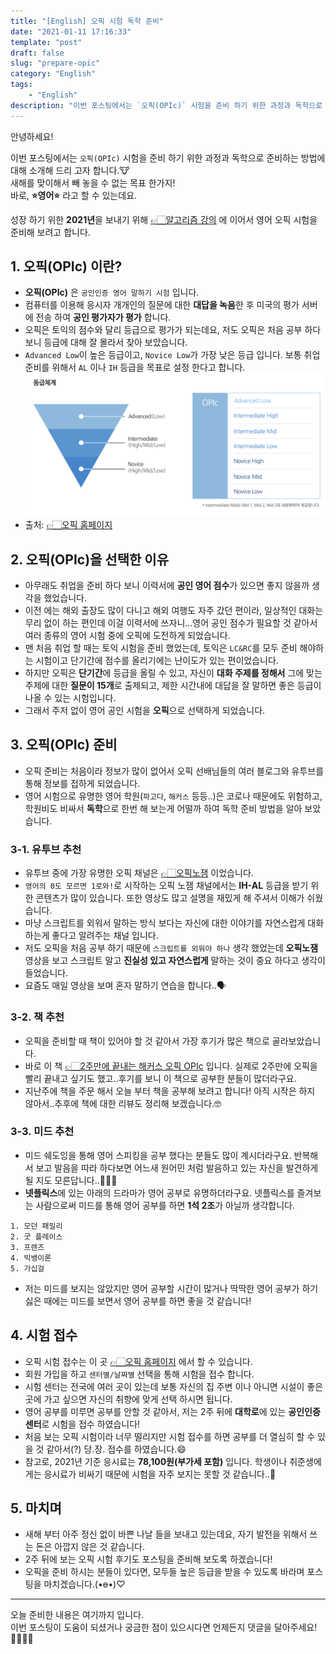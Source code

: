 ```yaml
---
title: "[English] 오픽 시험 독학 준비"
date: "2021-01-11 17:16:33"
template: "post"
draft: false
slug: "prepare-opic"
category: "English"
tags:
    - "English"
description: "이번 포스팅에서는 `오픽(OPIc)` 시험을 준비 하기 위한 과정과 독학으로 준비하는 방법에 대해 소개해 드리 고자 합니다.🐮"
---
```


안녕하세요!

이번 포스팅에서는 `오픽(OPIc)` 시험을 준비 하기 위한 과정과 독학으로 준비하는 방법에 대해 소개해 드리 고자 합니다.🐮  
새해를 맞이해서 빼 놓을 수 없는 목표 한가지!  
바로, **⭐️영어⭐️** 라고 할 수 있는데요.  

성장 하기 위한 **2021년**을 보내기 위해 [👉🏻알고리즘 강의](https://shinsangeun.github.io/categories/Algorithm/online-lecture) 에 이어서 영어 오픽 시험을 준비해 보려고 합니다.


## 1. 오픽(OPIc) 이란?
- **오픽(OPIc)** 은 `공인인증 영어 말하기 시험` 입니다. 
- 컴퓨터를 이용해 응시자 개개인의 질문에 대한 **대답을 녹음**한 후 미국의 평가 서버에 전송 하여 **공인 평가자가 평가** 합니다.
- 오픽은 토익의 점수와 달리 등급으로 평가가 되는데요, 저도 오픽은 처음 공부 하다보니 등급에 대해 잘 몰라서 찾아 보았습니다. 
- `Advanced Low`이 높은 등급이고, `Novice Low`가 가장 낮은 등급 입니다. 보통 취업 준비를 위해서 `AL` 이나 `IH` 등급을 목표로 설정 한다고 합니다.
![오픽 등급](../../../static/assets/images/english/opic-grade.png)
- 출처: [👉🏻오픽 홈페이지](https://m.opic.or.kr/opics/jsp/senior/receipt/aboutOpicMobile.jsp)


## 2. 오픽(OPIc)을 선택한 이유
- 아무래도 취업을 준비 하다 보니 이력서에 **공인 영어 점수**가 있으면 좋지 않을까 생각을 했었습니다.
- 이전 에는 해외 출장도 많이 다니고 해외 여행도 자주 갔던 편이라, 일상적인 대화는 무리 없이 하는 편인데 이걸 이력서에 쓰자니...영어 공인 점수가 필요할 것 같아서 여러 종류의 영어 시험 중에 오픽에 도전하게 되었습니다.
- 맨 처음 취업 할 때는 토익 시험을 준비 했었는데, 토익은 `LC&RC`를 모두 준비 해야하는 시험이고 단기간에 점수를 올리기에는 난이도가 있는 편이었습니다.
- 하지만 오픽은 **단기간**에 등급을 올릴 수 있고, 자신이 **대화 주제를 정해서** 그에 맞는 주제에 대한 **질문이 15개**로 출제되고, 제한 시간내에 대답을 잘 말하면 좋은 등급이 나올 수 있는 시험입니다.
- 그래서 주저 없이 영어 공인 시험을 **오픽**으로 선택하게 되었습니다.


## 3. 오픽(OPIc) 준비
- 오픽 준비는 처음이라 정보가 많이 없어서 오픽 선배님들의 여러 블로그와 유투브를 통해 정보를 접하게 되었습니다.
- 영어 시험으로 유명한 영어 학원(`파고다`, `해커스` 등등..)은 코로나 때문에도 위험하고, 학원비도 비싸서 **독학**으로 한번 해 보는게 어떨까 하여 독학 준비 방법을 알아 보았습니다.

### 3-1. 유투브 추천
- 유투브 중에 가장 유명한 오픽 채널은 [👉🏻오픽노잼](https://www.youtube.com/c/opicnojam) 이었습니다.
- `영어의 0도 모르면 1로와!`로 시작하는 오픽 노잼 채널에서는 **IH-AL** 등급을 받기 위한 콘텐츠가 많이 있습니다. 또한 영상도 많고 설명을 재밌게 해 주셔서 이해가 쉬웠습니다. 
- 마냥 스크립트를 외워서 말하는 방식 보다는 자신에 대한 이야기를 자연스럽게 대화하는게 좋다고 알려주는 채널 입니다.
- 저도 오픽을 처음 공부 하기 때문에 `스크립트를 외워야 하나` 생각 했었는데 **오픽노잼** 영상을 보고 스크립트 말고 **진실성 있고 자연스럽게** 말하는 것이 중요 하다고 생각이 들었습니다.
- 요즘도 매일 영상을 보며 혼자 말하기 연습을 합니다..🗣

### 3-2. 책 추천
- 오픽을 준비할 때 책이 있어야 할 것 같아서 가장 후기가 많은 책으로 골라보았습니다.
- 바로 이 책 [👉🏻2주만에 끝내는 해커스 오픽 OPIc](https://book.naver.com/bookdb/book_detail.nhn?bid=10786609) 입니다. 실제로 2주만에 오픽을 빨리 끝내고 싶기도 했고..후기를 보니 이 책으로 공부한 분들이 많더라구요.
- 지난주에 책을 주문 해서 오늘 부터 책을 공부해 보려고 합니다! 아직 시작은 하지 않아서..추후에 책에 대한 리뷰도 정리해 보겠습니다.🤓


### 3-3. 미드 추천
- 미드 쉐도잉을 통해 영어 스피킹을 공부 했다는 분들도 많이 계시더라구요. 반복해서 보고 발음을 따라 하다보면 어느새 원어민 처럼 발음하고 있는 자신을 발견하게 될 지도 모른답니다..🤷🏻‍♀️
- **넷플릭스**에 있는 아래의 드라마가 영어 공부로 유명하더라구요. 넷플릭스를 즐겨보는 사람으로써 미드를 통해 영어 공부를 하면 **1석 2조**가 아닐까 생각합니다.
```
1. 모던 패밀리
2. 굿 플레이스
3. 프렌즈
4. 빅뱅이론
5. 가십걸
```
- 저는 미드를 보지는 않았지만 영어 공부할 시간이 많거나 딱딱한 영어 공부가 하기 싫은 때에는 미드를 보면서 영어 공부를 하면 좋을 것 같습니다!


## 4. 시험 접수
- 오픽 시험 접수는 이 곳 [👉🏻오픽 홈페이지](https://book.naver.com/bookdb/book_detail.nhn?bid=10786609) 에서 할 수 있습니다.
- 회원 가입을 하고 `센터별/날짜별` 선택을 통해 시험을 접수 합니다.
- 시험 센터는 전국에 여러 곳이 있는데 보통 자신의 집 주변 이나 아니면 시설이 좋은 곳에 가고 싶으면 자신의 취향에 맞게 선택 하시면 됩니다.
- 영어 공부를 미루면 공부를 안할 것 같아서, 저는 2주 뒤에 **대학로**에 있는 **공인인증 센터**로 시험을 접수 하였습니다!
- 처음 보는 오픽 시험이라 너무 떨리지만 시험 접수를 하면 공부를 더 열심히 할 수 있을 것 같아서(?) 당.장. 접수를 하였습니다.😄
- 참고로, 2021년 기준 응시료는 **78,100원(부가세 포함)** 입니다. 학생이나 취준생에게는 응시료가 비싸기 때문에 시험을 자주 보지는 못할 것 같습니다..🥲


## 5. 마치며
- 새해 부터 아주 정신 없이 바쁜 나날 들을 보내고 있는데요, 자기 발전을 위해서 쓰는 돈은 아깝지 않은 것 같습니다.
- 2주 뒤에 보는 오픽 시험 후기도 포스팅을 준비해 보도록 하겠습니다!
- 오픽을 준비 하시는 분들이 있다면, 모두들 높은 등급을 받을 수 있도록 바라며 포스팅을 마치겠습니다.(•ө•)♡


-----

오늘 준비한 내용은 여기까지 입니다.  
이번 포스팅이 도움이 되셨거나 궁금한 점이 있으시다면 언제든지 댓글을 달아주세요!🙋🏻‍♀️✨   
